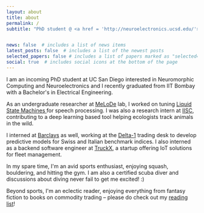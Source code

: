 ```yaml
---
layout: about
title: about
permalink: /
subtitle: "PhD student @ <a href = 'http://neuroelectronics.ucsd.edu/'>UC San Diego</a> || Previously: <a href = 'https://www.iitb.ac.in/'>IIT Bombay</a> / <a href = 'https://iisc.ac.in/'>IISC </a> / <a href = 'https://home.barclays/'>Barclays</a>"


news: false  # includes a list of news items
latest_posts: false  # includes a list of the newest posts
selected_papers: false # includes a list of papers marked as "selected={true}"
social: true  # includes social icons at the bottom of the page
---
```


I am an incoming PhD student at UC San Diego interested in Neuromorphic Computing and Neuroelectronics and I recently graduated from IIT Bombay with a Bachelor's in Electrical Engineering. 

As an undergraduate researcher at <a href = 'https://nanomemorylogic.wordpress.com/'>MeLoDe</a> lab, I worked on tuning <a href = 'https://en.wikipedia.org/wiki/Liquid_state_machine'>Liquid State Machines </a> for speech processing. I was also a research intern at <a href = 'https://teelabiisc.wordpress.com/'>IISC</a>, contributing to a deep learning based tool helping ecologists track animals in the wild.

I interned at <a href = 'https://home.barclays/'>Barclays</a> as well, working at the <a href = 'https://en.wikipedia.org/wiki/Delta_one'>Delta-1</a> trading desk to develop predictive models for Swiss and Italian benchmark indices. I also interned as a backend software engineer at <a href = 'https://truckx.com/'>TruckX</a>, a startup offering IoT solutions for fleet management.

In my spare time, I'm an avid sports enthusiast, enjoying squash, bouldering, and hitting the gym. I am also a certified scuba diver and discussions about diving never fail to get me excited! :) 

Beyond sports, I'm an eclectic reader, enjoying everything from fantasy fiction to books on commodity trading – please do check out my <a href = '#'>reading list</a>!

